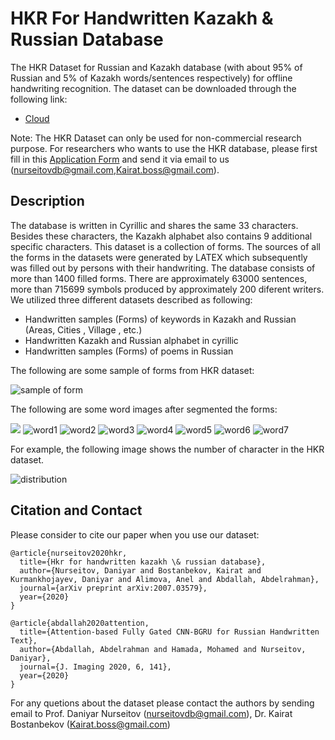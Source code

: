 # HKR For Handwritten Kazakh & Russian Database
The HKR Dataset for Russian and Kazakh database (with about 95% of Russian and 5% of
Kazakh words/sentences respectively) for offline handwriting recognition.
The dataset can be downloaded through the following link:

- [Cloud](https://cloud.mail.ru/public/25xw/2YPdtaFAF)  

Note: The HKR Dataset can only be used for non-commercial research purpose. 
For researchers who wants to use the HKR database, please first fill
in this [Application Form](Application_Form/Application_Form_for_HKR.doc) 
and send it via email to us ([nurseitovdb@gmail.com](mailto:nurseitovdb@gmail.com),[Kairat.boss@gmail.com](mailto:Kairat.boss@gmail.com)). 

## Description
The database is written in Cyrillic and shares the same 33 characters. Besides these characters, the Kazakh alphabet also contains 9 additional
specific characters. This dataset is a collection of forms. The sources of all the forms in the datasets were generated by LATEX which subsequently was filled out by
persons with their handwriting. The database consists of more than 1400 filled forms. There are approximately 63000 sentences, more than 715699 symbols produced by approximately 200 diferent writers.
We utilized three different datasets described as following:
* Handwritten samples (Forms) of keywords in Kazakh and Russian (Areas, Cities , Village , etc.)
* Handwritten Kazakh and Russian alphabet in cyrillic
* Handwritten samples (Forms) of poems in Russian

The following are some sample of forms from HKR dataset:

![sample of form](images/sample1.png)

The following are some word images after segmented the forms:

![](images/0_9_16.jpg)
![word1](images/0_9_623.jpg)
![word2](images/0_10_23.jpg)
![word3](images/0_10_30.jpg)
![word4](images/0_10_615_.jpg)
![word5](images/0_11_55.jpg)
![word6](images/0_13_55.jpg)
![word7](images/0_13_614.jpg)


For example, the following image shows the number of character in the HKR dataset.

![distribution](images/sample2.png)

## Citation and Contact
Please consider to cite our paper when you use our dataset:
```
@article{nurseitov2020hkr,
  title={Hkr for handwritten kazakh \& russian database},
  author={Nurseitov, Daniyar and Bostanbekov, Kairat and Kurmankhojayev, Daniyar and Alimova, Anel and Abdallah, Abdelrahman},
  journal={arXiv preprint arXiv:2007.03579},
  year={2020}
}
```
```
@article{abdallah2020attention,
  title={Attention-based Fully Gated CNN-BGRU for Russian Handwritten Text},
  author={Abdallah, Abdelrahman and Hamada, Mohamed and Nurseitov, Daniyar},
  journal={J. Imaging 2020, 6, 141},
  year={2020}
}
```

For any quetions about the dataset please contact the authors by sending email to Prof. Daniyar Nurseitov
([nurseitovdb@gmail.com](mailto:nurseitovdb@gmail.com)), Dr. Kairat Bostanbekov
([Kairat.boss@gmail.com](mailto:Kairat.boss@gmail.com)) 







